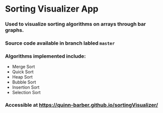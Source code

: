 # Sorting Visualizer App

### Used to visualize sorting algorithms on arrays through bar graphs.
### Source code available in branch labled `master`
### Algorithms implemented include:
* Merge Sort
* Quick Sort
* Heap Sort
* Bubble Sort
* Insertion Sort
* Selection Sort


### Accessible at https://quinn-barber.github.io/sortingVisualizer/
